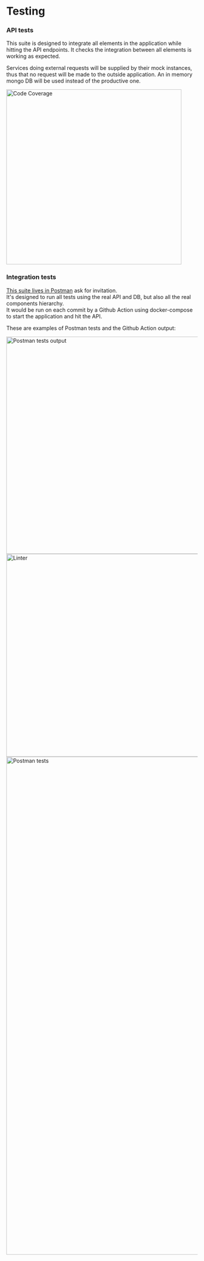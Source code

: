 # Testing 

### API tests

This suite is designed to integrate all elements in the application while hitting the API endpoints.
It checks the integration between all elements is working as expected.

Services doing external requests will be supplied by their mock instances, thus that no request will be made to the outside application. 
An in memory mongo DB will be used instead of the productive one.

<img width="461" alt="Code Coverage" src="https://github.com/GianFF/easybrokerschallenge/assets/11510367/792ac257-458d-41a3-8dea-314296bdf180">


### Integration tests

[This suite lives in Postman](https://edymberg.postman.co/workspace/Team-Workspace~c4e09567-6ae9-4192-829b-cc25a198e607/api/69ae29ee-eb52-4bf0-817d-618e28b39212) ask for invitation.   
It's designed to run all tests using the real API and DB, but also all the real components hierarchy.   
It would be run on each commit by a Github Action using docker-compose to start the application and hit the API.

These are examples of Postman tests and the Github Action output:

<img width="572" alt="Postman tests output" src="https://github.com/GianFF/easybrokerschallenge/assets/11510367/53a799e8-de83-4542-bb96-6c26456044be">


<img width="534" alt="Linter" src="https://github.com/GianFF/easybrokerschallenge/assets/11510367/17adf935-e723-4ee5-8228-b448383860f7">

<img width="1311" alt="Postman tests" src="https://github.com/GianFF/easybrokerschallenge/assets/11510367/c40ef72c-1c3b-4620-8be0-0e5b511f9fbc">
